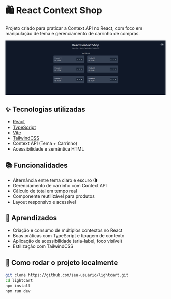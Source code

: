 # 🛍️ React Context Shop

Projeto criado para praticar a Context API no React, com foco em manipulação de tema e gerenciamento de carrinho de compras.

![preview do projeto](./public/image.png)

## ✨ Tecnologias utilizadas

- [React](https://react.dev/)
- [TypeScript](https://www.typescriptlang.org/)
- [Vite](https://vitejs.dev/)
- [TailwindCSS](https://tailwindcss.com/)
- Context API (Tema + Carrinho)
- Acessibilidade e semântica HTML

## 📚 Funcionalidades

- Alternância entre tema claro e escuro 🌗
- Gerenciamento de carrinho com Context API
- Cálculo de total em tempo real
- Componente reutilizável para produtos
- Layout responsivo e acessível

## 🧠 Aprendizados

- Criação e consumo de múltiplos contextos no React
- Boas práticas com TypeScript e tipagem de contexto
- Aplicação de acessibilidade (aria-label, foco visível)
- Estilização com TailwindCSS

## 🚀 Como rodar o projeto localmente

```bash
git clone https://github.com/seu-usuario/lightcart.git
cd lightcart
npm install
npm run dev
